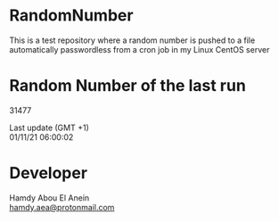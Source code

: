 # RandomNumber    
This is a test repository where a random number is pushed to a file automatically passwordless from a cron job in my Linux CentOS server    
# Random Number of the last run   
31477
      
Last update (GMT +1)    
01/11/21 06:00:02
# Developer    
Hamdy Abou El Anein   
hamdy.aea@protonmail.com
